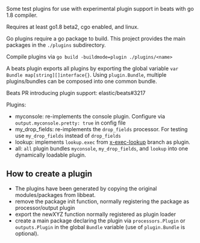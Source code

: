 Some test plugins for use with experimental plugin support in beats with go 1.8 compiler.

Requires at least go1.8 beta2, cgo enabled, and linux.

Go plugins require a go package to build. This project provides the main packages in the `./plugins` subdirectory.

Compile plugins via `go build -buildmode=plugin ./plugins/<name>`

A beats plugin exports all plugins by exporting the global variable `var Bundle map[string][]interface{}`. Using `plugin.Bundle`, multiple plugins/bundles can be composed into one common bundle.

Beats PR introducing plugin support: elastic/beats#3217

Plugins:

- myconsole: re-implements the console plugin. Configure via `output.myconsole.pretty: true`  in config file
- my_drop_fields: re-implements the `drop_fields` processor. For testing use `my_drop_fields` instead of `drop_fields`
- lookup: implements `lookup.exec` from [x-exec-lookup](https://github.com/elastic/beats/tree/x-exec-lookup) branch as plugin.
- all: `all` plugin bundles `myconsole`, `my_drop_fields`, and `lookup` into one dynamically loadable plugin.

## How to create a plugin

- The plugins have been generated by copying the original modules/packages from libbeat.
- remove the package init function, normally registering the package as processor/output plugin
- export the newXYZ function normally registered as plugin loader
- create a main package declaring the plugin via `processors.Plugin` or `outputs.Plugin` in the global `Bundle` variable (use of `plugin.Bundle` is optional).
